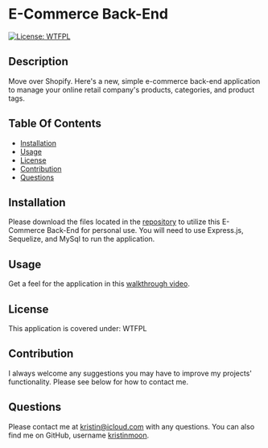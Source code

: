   # E-Commerce Back-End
  [![License: WTFPL](https://img.shields.io/badge/License-WTFPL-brightgreen.svg)](http://www.wtfpl.net/about/)

  ## Description
  Move over Shopify. Here's a new, simple e-commerce back-end application to manage your online retail company's products, categories, and product tags.

  ## Table Of Contents
  * [Installation](#installation)
  * [Usage](#usage)
  * [License](#license)
  * [Contribution](#contribution)
  * [Questions](#questions)


  ## Installation
  Please download the files located in the [repository](https://github.com/kristinmoon/e-commerce-back-end) to utilize this E-Commerce Back-End for personal use. You will need to use Express.js, Sequelize, and MySql to run the application.

  ## Usage
  Get a feel for the application in this [walkthrough video](https://drive.google.com/file/d/1KB4s9mzxcu_MG57TY8K6Y1zRDIDprbhL/view?usp=sharing).

  ## License
  This application is covered under: WTFPL

  ## Contribution
  I always welcome any suggestions you may have to improve my projects' functionality. Please see below for how to contact me.

  ## Questions
  Please contact me at [kristin@icloud.com](mailto:kristin@icloud.com) with any questions. You can also find me on GitHub, username [kristinmoon](https://github.com/kristinmoon).
